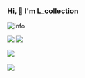 ### Hi, 👋  I'm L_collection


<!--To follow my github-->
![info](https://github-readme-stats.vercel.app/api?username=Lcollection&show_icons=true&count_private=true&hide=prs&theme=default_repocard)



<!--info for tools and skills-->
[![](https://img.shields.io/badge/OS-Arch%20Linux-33aadd?style=flat-square&logo=archlinux&logoColor=ffffff)](https://www.archlinux.org/)
[![](https://img.shields.io/badge/Huawei-p40%20pro-%23FF0000?style=flat-square&logo=huawei&logoColor=ff0000)](https://www.huawei.com/cn/)

[![](https://img.shields.io/badge/macOS-Big%20Sur-%23000000?logo=macos)](https://www.apple.com.cn/)
[![]()]()



[![](https://img.shields.io/badge/Steam-171a21?style=flat-square&logo=steam&logoColor=ffffff)](https://steamcommunity.com/id/limiku2017)



